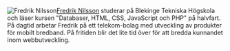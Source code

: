 ![Fredrik Nilsson](img/FN-Porträtt-1-BW.jpg)[Fredrik Nilsson](https://github.com/fnlive) studerar på Blekinge Tekniska Högskola och läser kursen "Databaser, HTML, CSS, JavaScript och PHP" på halvfart. På dagtid arbetar Fredrik på ett telekom-bolag med utveckling av produkter för mobilt bredband. På fritiden blir det lite tid över för att bredda kunnandet inom webbutveckling.
